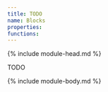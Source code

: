 ```yaml
---
title: TODO
name: Blocks
properties:
functions:
---
```

{% include module-head.md %}

TODO

{% include module-body.md %}
